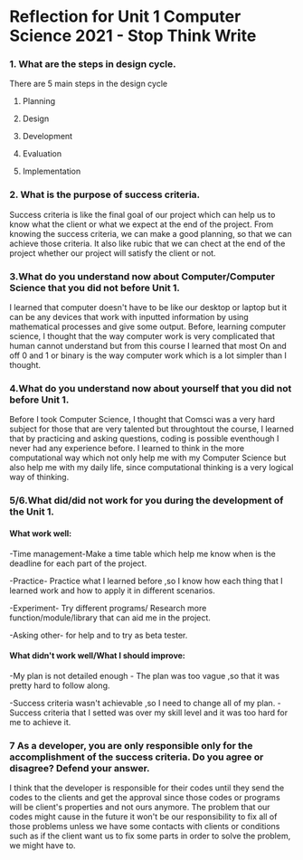 # Reflection for Unit 1 Computer Science 2021 - Stop Think Write


### 1. What are the steps in design cycle.

 There are 5 main steps in the design cycle

 1. Planning 

 2. Design

 3. Development

 4. Evaluation

 5. Implementation

### 2. What is the purpose of  success criteria.

Success criteria is like the final goal of our project which can help us to know what the client or what we expect at the end of the project. From knowing the success criteria, we can make a good planning, so that we can achieve those criteria. It also like rubic that we can chect at the end of the project whether our project will satisfy the client or not.


### 3.What do you understand now about Computer/Computer Science that you did not before Unit 1.

I learned that computer doesn't have to be like our desktop or laptop but it can be any devices that work with inputted information by using mathematical processes and give some output. Before, learning computer science, I thought that the way computer work is very complicated that human cannot understand but from this course I learned that most On and off 0 and 1 or binary is the way computer work which is a lot simpler than I thought.


### 4.What do you understand now about yourself that you did not before Unit 1.

Before I took Computer Science, I thought that Comsci was a very hard subject for those that are very talented but throughtout the course, I learned that by practicing and asking questions, coding is possible eventhough I never had any experience before. I learned to think in the more computational way which not only help me with my Computer Science but also help me with my daily life, since computational thinking is a very logical way of thinking.

### 5/6.What did/did not work for you during the development of the Unit 1.

#### What work well:

-Time management-Make a time table which help me know when is the deadline for each part of the project.

-Practice- Practice what I learned before ,so I know how each thing that I learned work and how to apply it in different scenarios.

-Experiment- Try different programs/ Research more function/module/library that can aid me in the project.

-Asking other- for help and to try as beta tester.

#### What didn't work well/What I should improve:

-My plan is not detailed enough - The plan was too vague ,so that it was pretty hard to follow along.

-Success criteria wasn't achievable ,so I need to change all of my plan. - Success criteria that I setted was over my skill level and it was too hard for me to achieve it.


### 7 As a developer, you are only responsible only for the accomplishment of the success criteria. Do you agree or disagree? Defend your answer.

I think that the developer is responsible for their codes until they send the codes to the clients and get the approval since those codes or programs will be client's properties and not ours anymore. The problem that our codes might cause in the future it won't be our responsibility to fix all of those problems unless we have some contacts with clients or conditions such as if the client want us to fix some parts in order to solve the problem, we might have to.
